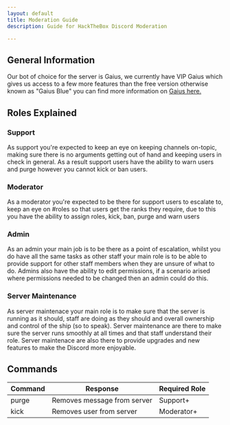 ```yaml
---
layout: default
title: Moderation Guide
description: Guide for HackTheBox Discord Moderation

---
```


## General Information

Our bot of choice for the server is Gaius, we currently have VIP Gaius which gives us access to a few more features than the free version
otherwise known as "Gaius Blue" you can find more information on [Gaius here.](https://gaiusbot.me/)

## Roles Explained

### Support

As support you're expected to keep an eye on keeping channels on-topic, making sure there is no arguments getting out of hand and keeping
users in check in general. As a result support users have the ability to warn users and purge however you cannot kick or ban users.

### Moderator

As a moderator you're expected to be there for support users to escalate to, keep an eye on #roles so that users get the ranks they require, due to this you have the ability to assign roles, kick, ban, purge and warn users

### Admin

As an admin your main job is to be there as a point of escalation, whilst you do have all the same tasks as other staff your main role is to be able to provide support for other staff members when they are unsure of what to do. Admins also have the ability to edit permissions, if a scenario arised where permissions needed to be changed then an admin could do this.

### Server Maintenance

As server maintenace your main role is to make sure that the server is running as it should, staff are doing as they should and overall ownership and control of the ship (so to speak). Server maintenance are there to make sure the server runs smoothly at all times and that staff understand their role. Server maintenace are also there to provide upgrades and new features to make the Discord more enjoyable.

## Commands

Command | Response | Required Role
------------ | ------------- | -------------
purge | Removes message from server | Support+
kick | Removes user from server | Moderator+

